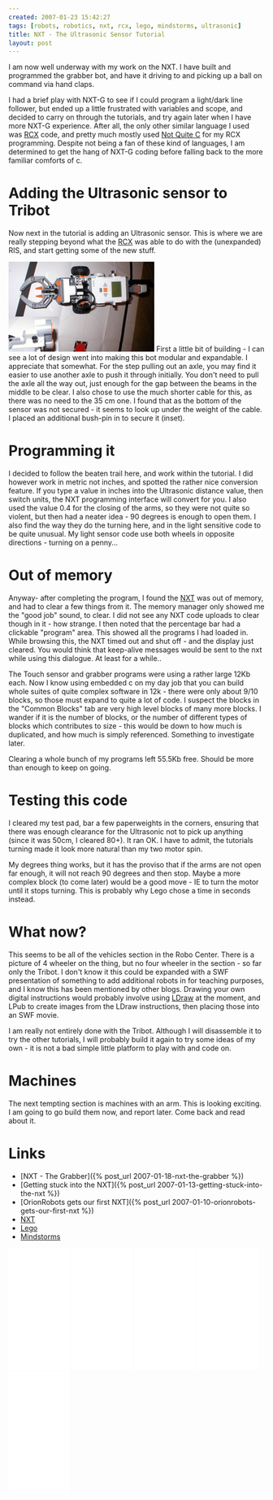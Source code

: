 ```yaml
---
created: 2007-01-23 15:42:27
tags: [robots, robotics, nxt, rcx, lego, mindstorms, ultrasonic]
title: NXT - The Ultrasonic Sensor Tutorial
layout: post
---
```

I am now well underway with my work on the NXT. I have built and programmed the grabber bot, and have it driving to and picking up a ball on command via hand claps.

I had a brief play with NXT-G to see if I could program a light/dark line follower, but ended up a little frustrated with variables and scope, and decided to carry on through the tutorials, and try again later when I have more NXT-G experience. After all, the only other similar language I used was [RCX](/wiki/rcx "The Lego Robot Command Explorer") code, and pretty much mostly used  [Not Quite C](/wiki/nqc "NQC - A Lego PBrick Programming Language") for my RCX programming. Despite not being a fan of these kind of languages, I am determined to get the hang of NXT-G coding before falling back to the more familiar comforts of c.

# Adding the Ultrasonic sensor to Tribot

Now next in the tutorial is adding an Ultrasonic sensor. This is where we are really stepping beyond what the [RCX](/wiki/rcx "The Lego Robot Command Explorer") was able to do with the (unexpanded) RIS, and start getting some of the new stuff.

![](/galleries/gallery-20-lego-nxt/419-p1010002-1.JPG)
First a little bit of building - I can see a lot of design went into making this bot modular and expandable. I appreciate that somewhat. For the step pulling out an axle, you may find it easier to use another axle to push it through initially. You don't need to pull the axle all the way out, just enough for the gap between the beams in the middle to be clear. I also chose to use the much shorter cable for this, as there was no need to the 35 cm one. I found that as the bottom of the sensor was not secured - it seems to look up under the weight of the cable. I placed an additional bush-pin in to secure it (inset).

# Programming it

I decided to follow the beaten trail here, and work within the tutorial. I did however work in metric not inches, and spotted the rather nice conversion feature. If you type a value in inches into the Ultrasonic distance value, then switch units, the NXT programming interface will convert for you. I also used the value 0.4 for the closing of the arms, so they were not quite so violent, but then had a neater idea - 90 degrees is enough to open them. I also find the way they do the turning here, and in the light sensitive code to be quite unusual. My light sensor code use both wheels in opposite directions - turning on a penny...

# Out of memory

Anyway- after completing the program, I found the [NXT](/wiki/nxt "Legos NeXT generation robotics kit")  was out of memory, and had to clear a few things from it. The memory manager only showed me the "good job" sound, to clear. I did not see any NXT code uploads to clear though in it - how strange. I then noted that the percentage bar had a clickable "program" area. This showed all the programs I had loaded in. While browsing this, the NXT timed out and shut off - and the display just cleared. You would think that keep-alive messages would be sent to the nxt while using this dialogue. At least for a while..

The Touch sensor and grabber programs were using a rather large 12Kb each. Now I know using embedded c on my day job that you can build whole suites of quite complex software in 12k - there were only about 9/10 blocks, so those must expand to quite a lot of code. I suspect the blocks in the "Common Blocks" tab are very high level blocks of many more blocks. I wander if it is the number of blocks, or the number of different types of blocks which contributes to size - this would be down to how much is duplicated, and how much is simply referenced. Something to investigate later.

Clearing a whole bunch of my programs left 55.5Kb free. Should be more than enough to keep on going.

# Testing this code

I cleared my test pad, bar a few paperweights in the corners, ensuring that there was enough clearance for the Ultrasonic not to pick up anything (since it was 50cm, I cleared 80+). It ran OK. I have to admit, the tutorials turning made it look more natural than my two motor spin.

My degrees thing works, but it has the proviso that if the arms are not open far enough, it will not reach 90 degrees and then stop. Maybe a more complex block (to come later) would be a good move - IE to turn the motor until it stops turning. This is probably why Lego chose a time in seconds instead.

# What now?

This seems to be all of the vehicles section in the Robo Center. There is a picture of 4 wheeler on the thing, but no four wheeler in the section - so far only the Tribot. I don't know it this could be expanded with a SWF presentation of something to add additional robots in for teaching purposes, and I know this has been mentioned by other blogs. Drawing your own digital instructions would probably involve using [LDraw](/wiki/ldraw_system "The LDraw Lego CAD System") at the moment, and LPub
  to create images from the LDraw instructions, then placing those into an SWF movie.

I am really not entirely done with the Tribot. Although I will disassemble it to try the other tutorials, I will probably build it again to try some ideas of my own - it is not a bad simple little platform to play with and code on.

# Machines

The next tempting section is machines with an arm. This is looking exciting. I am going to go build them now, and report later. Come back and read about it.

# Links

* [NXT - The Grabber]({% post_url 2007-01-18-nxt-the-grabber %})
* [Getting stuck into the NXT]({% post_url 2007-01-13-getting-stuck-into-the-nxt %})
* [OrionRobots gets our first NXT]({% post_url 2007-01-10-orionrobots-gets-our-first-nxt %})
* [NXT](/wiki/nxt "Legos NeXT generation robotics kit")
* [Lego](/wiki/lego "The best known construction toy")
* [Mindstorms](/wiki/mindstorms "A Robotic construction toy system from Lego")


<iframe style="width:120px;height:240px;" marginwidth="0" marginheight="0" scrolling="no" frameborder="0" src="//ws-eu.amazon-adsystem.com/widgets/q?ServiceVersion=20070822&OneJS=1&Operation=GetAdHtml&MarketPlace=GB&source=ss&ref=as_ss_li_til&ad_type=product_link&tracking_id=orionrobots-21&marketplace=amazon&region=GB&placement=B00BMKLVJ6&asins=B00BMKLVJ6&linkId=790d5f97e58d0e79ecb2fbe1b24a3108&show_border=true&link_opens_in_new_window=true"></iframe>

<iframe style="width:120px;height:240px;" marginwidth="0" marginheight="0" scrolling="no" frameborder="0" src="//ws-eu.amazon-adsystem.com/widgets/q?ServiceVersion=20070822&OneJS=1&Operation=GetAdHtml&MarketPlace=GB&source=ss&ref=as_ss_li_til&ad_type=product_link&tracking_id=orionrobots-21&marketplace=amazon&region=GB&placement=B06X6GN2VQ&asins=B06X6GN2VQ&linkId=30c9cae2e37f39c501ee1fde586c6579&show_border=true&link_opens_in_new_window=true"></iframe>

<iframe style="width:120px;height:240px;" marginwidth="0" marginheight="0" scrolling="no" frameborder="0" src="//ws-eu.amazon-adsystem.com/widgets/q?ServiceVersion=20070822&OneJS=1&Operation=GetAdHtml&MarketPlace=GB&source=ss&ref=as_ss_li_til&ad_type=product_link&tracking_id=orionrobots-21&marketplace=amazon&region=GB&placement=B01D8KOZF4&asins=B01D8KOZF4&linkId=5e31910339bc64587ceb3fdaddcf90bd&show_border=true&link_opens_in_new_window=true"></iframe>

<iframe style="width:120px;height:240px;" marginwidth="0" marginheight="0" scrolling="no" frameborder="0" src="//ws-eu.amazon-adsystem.com/widgets/q?ServiceVersion=20070822&OneJS=1&Operation=GetAdHtml&MarketPlace=GB&source=ss&ref=as_ss_li_til&ad_type=product_link&tracking_id=orionrobots-21&marketplace=amazon&region=GB&placement=B01G8WUGWU&asins=B01G8WUGWU&linkId=b0177f40a45270bc688ad07eb216b729&show_border=true&link_opens_in_new_window=true"></iframe>

<iframe style="width:120px;height:240px;" marginwidth="0" marginheight="0" scrolling="no" frameborder="0" src="//ws-eu.amazon-adsystem.com/widgets/q?ServiceVersion=20070822&OneJS=1&Operation=GetAdHtml&MarketPlace=GB&source=ss&ref=as_ss_li_til&ad_type=product_link&tracking_id=orionrobots-21&marketplace=amazon&region=GB&placement=B075FJ767N&asins=B075FJ767N&linkId=d90845f0e292e3bd66ee9a8955f85ce5&show_border=true&link_opens_in_new_window=true"></iframe>